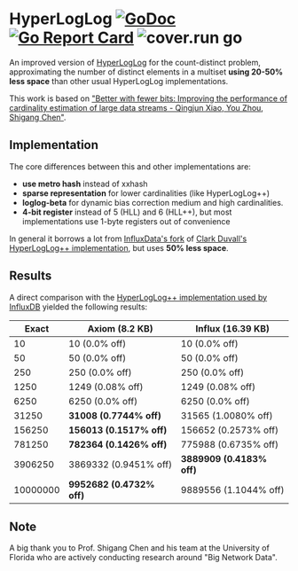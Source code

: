 # HyperLogLog [![GoDoc](https://godoc.org/github.com/axiomhq/hyperloglog?status.svg)](https://godoc.org/github.com/axiomhq/hyperloglog) [![Go Report Card](https://goreportcard.com/badge/github.com/axiomhq/hyperloglog)](https://goreportcard.com/report/github.com/axiomhq/hyperloglog) ![cover.run go](https://cover.run/go/github.com/axiomhq/hyperloglog.svg)
An improved version of [HyperLogLog](https://en.wikipedia.org/wiki/HyperLogLog) for the count-distinct problem, approximating the number of distinct elements in a multiset **using 20-50% less space** than other usual HyperLogLog implementations.

This work is based on ["Better with fewer bits: Improving the performance of cardinality estimation of large data streams - Qingjun Xiao, You Zhou, Shigang Chen"](http://cse.seu.edu.cn/PersonalPage/csqjxiao/csqjxiao_files/papers/INFOCOM17.pdf).

## Implementation

The core differences between this and other implementations are:
* **use metro hash** instead of xxhash
* **sparse representation** for lower cardinalities (like HyperLogLog++)
* **loglog-beta** for dynamic bias correction medium and high cardinalities.
* **4-bit register** instead of 5 (HLL) and 6 (HLL++), but most implementations use 1-byte registers out of convenience

In general it borrows a lot from [InfluxData's fork](https://github.com/influxdata/influxdb/tree/master/pkg/estimator/hll) of [Clark Duvall's HyperLogLog++ implementation](https://github.com/clarkduvall/hyperloglog), but uses **50% less space**.

## Results
A direct comparison with the [HyperLogLog++ implementation used by InfluxDB](https://github.com/influxdata/influxdb/tree/master/pkg/estimator/hll) yielded the following results:

| Exact | Axiom (8.2 KB) | Influx (16.39 KB) |
| --- | --- | --- |
| 10 | 10 (0.0% off) | 10 (0.0% off) |
| 50 |  50 (0.0% off) | 50 (0.0% off) |
| 250 | 250 (0.0% off) | 250 (0.0% off) |
| 1250 | 1249 (0.08% off) | 1249 (0.08% off) |
| 6250 | 6250 (0.0% off) | 6250 (0.0% off) |
| 31250 | **31008 (0.7744% off)** | 31565 (1.0080% off) |
| 156250 | **156013 (0.1517% off)** | 156652 (0.2573% off) |
| 781250 | **782364 (0.1426% off)** | 775988 (0.6735% off) |
| 3906250 | 3869332 (0.9451% off) | **3889909 (0.4183% off)** |
| 10000000 | **9952682 (0.4732% off)** |9889556 (1.1044% off) |


## Note
A big thank you to Prof. Shigang Chen and his team at the University of Florida who are actively conducting research around "Big Network Data".
